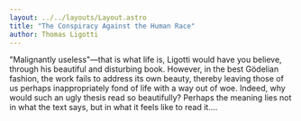 ```yaml
---
layout: ../../layouts/Layout.astro
title: "The Conspiracy Against the Human Race"
author: Thomas Ligotti
---
```


"Malignantly useless"—that is what life is, Ligotti would have you believe, through his beautiful and disturbing book. However, in the best Gödelian fashion, the work fails to address its own beauty, thereby leaving those of us perhaps inappropriately fond of life with a way out of woe. Indeed, why would such an ugly thesis read so beautifully? Perhaps the meaning lies not in what the text says, but in what it feels like to read it....
